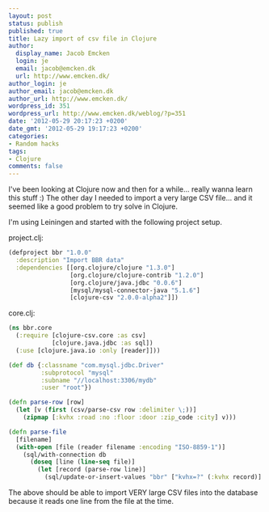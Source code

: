 ```yaml
---
layout: post
status: publish
published: true
title: Lazy import of csv file in Clojure
author:
  display_name: Jacob Emcken
  login: je
  email: jacob@emcken.dk
  url: http://www.emcken.dk/
author_login: je
author_email: jacob@emcken.dk
author_url: http://www.emcken.dk/
wordpress_id: 351
wordpress_url: http://www.emcken.dk/weblog/?p=351
date: '2012-05-29 20:17:23 +0200'
date_gmt: '2012-05-29 19:17:23 +0200'
categories:
- Random hacks
tags:
- Clojure
comments: false
---
```

I've been looking at Clojure now and then for a while... really wanna learn this stuff :)
The other day I needed to import a very large CSV file... and it seemed like a good problem to try solve in Clojure.

I'm using Leiningen and started with the following project setup.


project.clj:

``` clojure
(defproject bbr "1.0.0"
  :description "Import BBR data"
  :dependencies [[org.clojure/clojure "1.3.0"]
                 [org.clojure/clojure-contrib "1.2.0"]
                 [org.clojure/java.jdbc "0.0.6"]
                 [mysql/mysql-connector-java "5.1.6"]
                 [clojure-csv "2.0.0-alpha2"]])
```

core.clj:

``` clojure
(ns bbr.core
  (:require [clojure-csv.core :as csv]
            [clojure.java.jdbc :as sql])
  (:use [clojure.java.io :only [reader]]))

(def db {:classname "com.mysql.jdbc.Driver"
         :subprotocol "mysql"
         :subname "//localhost:3306/mydb"
         :user "root"})

(defn parse-row [row]
  (let [v (first (csv/parse-csv row :delimiter \;))]
    (zipmap [:kvhx :road :no :floor :door :zip_code :city] v)))

(defn parse-file
  [filename]
  (with-open [file (reader filename :encoding "ISO-8859-1")]
    (sql/with-connection db
      (doseq [line (line-seq file)]
        (let [record (parse-row line)]
          (sql/update-or-insert-values "bbr" ["kvhx=?" (:kvhx record)] record))))))
```

The above should be able to import VERY large CSV files into the database because it reads one line from the file at the time.

